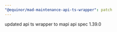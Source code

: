 ```yaml
---
"@equinor/mad-maintenance-api-ts-wrapper": patch
---
```


updated api ts wrapper to mapi api spec 1.39.0
